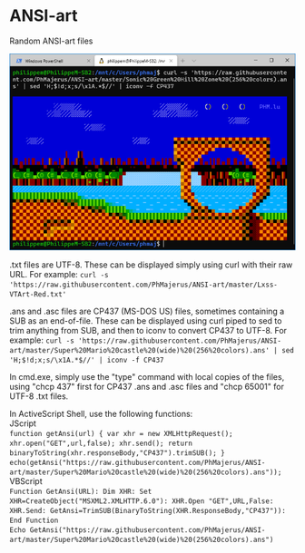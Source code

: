 # ANSI-art
Random ANSI-art files

![Screenshot](Sample%20AnsiArt.png)

.txt files are UTF-8. These can be displayed simply using curl with their raw URL. For example:
`curl -s 'https://raw.githubusercontent.com/PhMajerus/ANSI-art/master/Lxss-VTArt-Red.txt'`

.ans and .asc files are CP437 (MS-DOS US) files, sometimes containing a SUB as an end-of-file. These can be displayed using curl piped to sed to trim anything from SUB, and then to iconv to convert CP437 to UTF-8. For example:
`curl -s 'https://raw.githubusercontent.com/PhMajerus/ANSI-art/master/Super%20Mario%20castle%20(wide)%20(256%20colors).ans' | sed 'H;$!d;x;s/\x1A.*$//' | iconv -f CP437`

In cmd.exe, simply use the "type" command with local copies of the files, using "chcp 437" first for CP437 .ans and .asc files and "chcp 65001" for UTF-8 .txt files.

In ActiveScript Shell, use the following functions:\
JScript\
`function getAnsi(url) { var xhr = new XMLHttpRequest(); xhr.open("GET",url,false); xhr.send(); return binaryToString(xhr.responseBody,"CP437").trimSUB(); }`\
`echo(getAnsi("https://raw.githubusercontent.com/PhMajerus/ANSI-art/master/Super%20Mario%20castle%20(wide)%20(256%20colors).ans"));`\
VBScript\
`Function GetAnsi(URL): Dim XHR: Set XHR=CreateObject("MSXML2.XMLHTTP.6.0"): XHR.Open "GET",URL,False: XHR.Send: GetAnsi=TrimSUB(BinaryToString(XHR.ResponseBody,"CP437")): End Function`\
`Echo GetAnsi("https://raw.githubusercontent.com/PhMajerus/ANSI-art/master/Super%20Mario%20castle%20(wide)%20(256%20colors).ans")`
